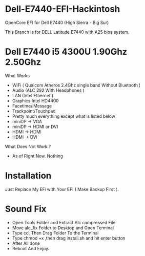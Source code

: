 # Dell-E7440-EFI-Hackintosh
OpenCore EFI for Dell E7440 (High Sierra - Big Sur) 

This Branch is for DELL Latitude E7440 with A25 bios system.


# Dell E7440 i5 4300U 1.90Ghz 2.50Ghz

What Works 

- WiFi ( Qualcom Atheros 2.4Ghz single band Without Bluetooth )
- Audio (ALC 292 With Headphones )
- LAN (Intel Ethernet )
- Graphics Intel HD4400 
- Facetime/iMessage
- Trackpoint/Touchpad
- Pretty much everything except what is listed below
- miniDP -> VGA
- miniDP -> HDMI or DVI
- HDMI -> HDMI
- HDMI -> DVI

What Does Not Work ?
- As of Right Now. Nothing

# Installation
Just Replace My EFi with Your EFI ( Make Backup First ). 

# Sound Fix
- Open Tools Folder and Extract Alc compressed File
- Move alc_fix Folder to Desktop and Open Terminal
- Type cd, Then Drag Folder To the Terminal
- Type chmod +x ,then drag install.sh and hit enter button
- After All done
- Reboot And Enjoy.
